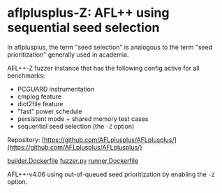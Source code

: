 # aflplusplus-Z: AFL++ using sequential seed selection

In aflplusplus, the term "seed selection" is analogous to the term "seed prioritization" generally used in academia.

AFL++-Z fuzzer instance that has the following config active for all benchmarks:
  - PCGUARD instrumentation 
  - cmplog feature
  - dict2file feature
  - "fast" power schedule
  - persistent mode + shared memory test cases
  - sequential seed selection (the `-Z` option)

Repository: [https://github.com/AFLplusplus/AFLplusplus/](https://github.com/AFLplusplus/AFLplusplus/)

[builder.Dockerfile](builder.Dockerfile)
[fuzzer.py](fuzzer.py)
[runner.Dockerfile](runner.Dockerfile)

AFL++-v4.06 using out-of-queued seed prioritization by enabling the `-Z` option.
